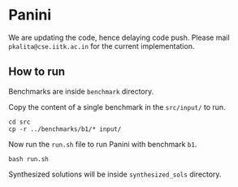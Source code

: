 # Panini
We are updating the code, hence delaying code push. Please mail `pkalita@cse.iitk.ac.in` for the current implementation.

## How to run

Benchmarks are inside `benchmark` directory.

Copy the content of a single benchmark in the `src/input/` to run. 

```
cd src
cp -r ../benchmarks/b1/* input/
```

Now run the `run.sh` file to run Panini with benchmark `b1`.

```
bash run.sh
```

Synthesized solutions will be inside `synthesized_sols` directory.
